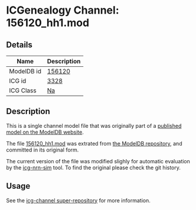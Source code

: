 # ICGenealogy Channel: 156120\_hh1.mod

## Details

Name | Description
---- | -----------
ModelDB id | [156120](http://senselab.med.yale.edu/ModelDB/ShowModel.cshtml?model=156120)
ICG id | [3328](http://icg.neurotheory.ox.ac.uk/channels/2/3328)
ICG Class | [Na](http://icg.neurotheory.ox.ac.uk/channels/2)

## Description

This is a single channel model file that was originally part of a [published model on the ModelDB website](http://senselab.med.yale.edu/mModelDB/ShowModel.cshtml?model=156120).


The file [156120\_hh1.mod](156120_hh1.mod) was extrated from [the ModelDB repository](http://senselab.med.yale.edu/ModelDB/ShowModel.cshtml?model=156120), and committed in its original form.

The current version of the file was modified slighly for automatic evaluation by the [icg-nrn-sim](https://github.com/icgenealogy/icg-nrn-sim) tool. To find the original please check the git history.


## Usage

See the [icg-channel super-repository](https://github.com/icgenealogy/icg-channels) for more information.